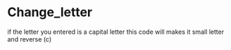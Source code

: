 # Change_letter
if the letter you entered is a capital letter this code will makes it small letter and reverse (c)
